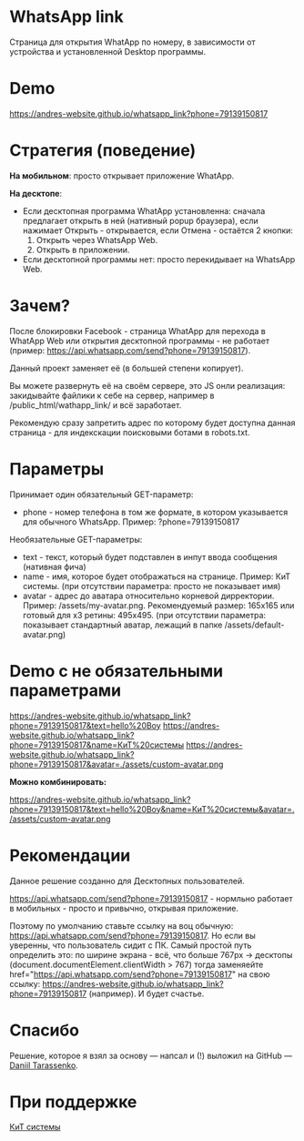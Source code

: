 # WhatsApp link
Страница для открытия WhatApp по номеру, в зависимости от устройства и установленной Desktop программы.

# Demo
https://andres-website.github.io/whatsapp_link?phone=79139150817

# Стратегия (поведение)
**На мобильном**: просто открывает приложение WhatApp.

**На десктопе**:

* Если десктопная программа WhatApp установленна: сначала предлагает открыть в ней (нативный popup браузера), если нажимает Открыть - открывается, если Отмена - остаётся 2 кнопки:
  1. Открыть через WhatsApp Web.
  2. Открыть в приложении.
* Если десктопной программы нет: просто перекидывает на WhatsApp Web.

# Зачем?
После блокировки Facebook - страница WhatApp для перехода в WhatApp Web или открытия десктопной программы - не работает (пример: https://api.whatsapp.com/send?phone=79139150817).

Данный проект заменяет её (в большей степени копирует).

Вы можете развернуть её на своём сервере, это JS онли реализация: закидывайте файлики к себе на сервер, например в /public_html/wathapp_link/ и всё заработает.

Рекомендую сразу запретить адрес по которому будет доступна данная страница - для индекскации поисковыми ботами в robots.txt.

# Параметры
Принимает один обязательный GET-параметр:
* phone - номер телефона в том же формате, в котором указывается для обычного WhatsApp. Пример: ?phone=79139150817

Необязательные GET-параметры:
* text - текст, который будет подставлен в инпут ввода сообщения (нативная фича)
* name - имя, которое будет отображаться на странице. Пример: КиТ системы. (при отсутствии параметра: просто не показывает имя)
* avatar - адрес до аватара относительно корневой дирректории. Пример: /assets/my-avatar.png. Рекомендуемый размер: 165x165 или готовый для x3 ретины: 495x495. (при отсутствии параметра: показывает стандартный аватар, лежащий в папке /assets/default-avatar.png)


# Demo с не обязательными параметрами

https://andres-website.github.io/whatsapp_link?phone=79139150817&text=hello%20Boy
https://andres-website.github.io/whatsapp_link?phone=79139150817&name=КиТ%20системы
https://andres-website.github.io/whatsapp_link?phone=79139150817&avatar=./assets/custom-avatar.png

**Можно комбинировать:**

https://andres-website.github.io/whatsapp_link?phone=79139150817&text=hello%20Boy&name=КиТ%20системы&avatar=./assets/custom-avatar.png

# Рекомендации

Данное решение созданно для Десктопных пользователей.

https://api.whatsapp.com/send?phone=79139150817 - нормльно работает в мобильных - просто и привычно, открывая приложение.

Поэтому по умолчанию ставьте ссылку на воц обычную: https://api.whatsapp.com/send?phone=79139150817. Но если вы уверенны, что пользователь сидит с ПК. Самый простой путь определить это: по ширине экрана - всё, что больше 767px -> десктопы (document.documentElement.clientWidth > 767) тогда заменяейте href="https://api.whatsapp.com/send?phone=79139150817" на свою ссылку: https://andres-website.github.io/whatsapp_link?phone=79139150817 (например). И будет счастье.


# Спасибо

Решение, которое я взял за основу — напсал и (!) выложил на GitHub — [Daniil Tarassenko](https://github.com/justrussian/whatsapp-link/).

# При поддержке
[КиТ системы](https://www.kitsystem.ru "Торгово-монтажная компания. Интернет-магазин")

